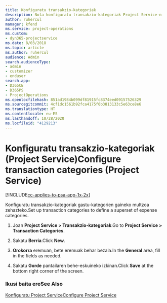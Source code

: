 ```yaml
---
title: Konfiguratu transakzio-kategoriak
description: Nola konfiguratu transakzio-kategoriak Project Service-n
author: ruhercul
manager: kfend
ms.service: project-operations
ms.custom:
- dyn365-projectservice
ms.date: 8/03/2018
ms.topic: article
ms.author: ruhercul
audience: Admin
search.audienceType:
- admin
- customizer
- enduser
search.app:
- D365CE
- D365PS
- ProjectOperations
ms.openlocfilehash: 851ad1984b099df81915fc8374eed09157526329
ms.sourcegitcommit: 4cf1dc1561b92fca4175f0b3813133c5e63ce8e6
ms.translationtype: HT
ms.contentlocale: eu-ES
ms.lasthandoff: 10/28/2020
ms.locfileid: "4129213"
---
```

# <a name="configure-transaction-categories-project-service"></a><span data-ttu-id="c6d0c-103">Konfiguratu transakzio-kategoriak (Project Service)</span><span class="sxs-lookup"><span data-stu-id="c6d0c-103">Configure transaction categories (Project Service)</span></span>

[!INCLUDE[cc-applies-to-psa-app-1x-2x](../includes/cc-applies-to-psa-app-1x-2x.md)]

<span data-ttu-id="c6d0c-104">Konfiguratu transakzio-kategoriak gastu-kategorien gaineko multzoa zehazteko.</span><span class="sxs-lookup"><span data-stu-id="c6d0c-104">Set up transaction categories to define a superset of expense categories.</span></span>  
  
1.  <span data-ttu-id="c6d0c-105">Joan **Project Service > Transakzio-kategoriak**.</span><span class="sxs-lookup"><span data-stu-id="c6d0c-105">Go to **Project Service > Transaction Categories**.</span></span>  
  
2.  <span data-ttu-id="c6d0c-106">Sakatu **Berria**.</span><span class="sxs-lookup"><span data-stu-id="c6d0c-106">Click **New**.</span></span>  
  
3.  <span data-ttu-id="c6d0c-107">**Orokorra** eremuan, bete eremuak behar bezala.</span><span class="sxs-lookup"><span data-stu-id="c6d0c-107">In the **General** area, fill in the fields as needed.</span></span>  
  
4.  <span data-ttu-id="c6d0c-108">Sakatu **Gorde** pantailaren behe-eskuineko izkinan.</span><span class="sxs-lookup"><span data-stu-id="c6d0c-108">Click **Save** at the bottom right corner of the screen.</span></span>  
  
### <a name="see-also"></a><span data-ttu-id="c6d0c-109">Ikusi baita ere</span><span class="sxs-lookup"><span data-stu-id="c6d0c-109">See Also</span></span>  
 [<span data-ttu-id="c6d0c-110">Konfiguratu Project Service</span><span class="sxs-lookup"><span data-stu-id="c6d0c-110">Configure Project Service</span></span>](../psa/configure.md)
